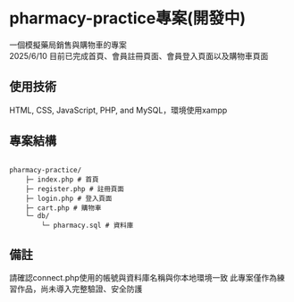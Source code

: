 # pharmacy-practice專案(開發中)
一個模擬藥局銷售與購物車的專案<br/>
2025/6/10 目前已完成首頁、會員註冊頁面、會員登入頁面以及購物車頁面

## 使用技術
HTML, CSS, JavaScript, PHP, and MySQL，環境使用xampp

## 專案結構
<pre><code>  
pharmacy-practice/
    ├─ index.php # 首頁
    ├─ register.php # 註冊頁面
    ├─ login.php # 登入頁面
    ├─ cart.php # 購物車
    └─ db/
        └─ pharmacy.sql # 資料庫
</code></pre>
## 備註
請確認connect.php使用的帳號與資料庫名稱與你本地環境一致
此專案僅作為練習作品，尚未導入完整驗證、安全防護

